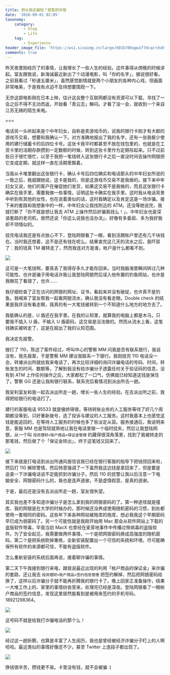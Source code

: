 ```yaml
---
title: 想从我这骗钱？报警抓你哦
date: '2016-09-01 02:05'
taxonomy:
    category:
        - blog
        - Life
    tag:
        - Experience
header_image_file: 'https://ws1.sinaimg.cn/large/801b780agw1f7dcqcrdv0j20m80dtdia.jpg'
comments: true
---
```


昨天夜里刚经历了的事情，让我增长了一些人生的经验。这件事得从傍晚的时候讲起。室友跟我说，新海诚最近新出了个动漫电影，叫「你的名字」，据说很好看。之前我看过「秒速五厘米」，虽然感觉剧情就是两个小朋友的各种内心戏，但画面非常唯美，于是我有点迫不及待想要围观一下。

无奈这部电影刚在日本上映，估计这会整个互联网都没有资源可以下载，寻找了一会之后不得不无功而返，开始看「青云志」解闷。才看了没一会，就收到一个来自江苏无锡的陌生来电。

===

电话另一头听起来是个中年妇女，自称是卖游戏币的，说我的银行卡刚才有大额的游戏币交易，想要和我确认一下。对方准确地报出了我的名字，还有一张我极少使用的建行储蓄卡的后四位卡号。这张卡我平时都甚至不放在钱包里的，也就是在工资卡里的活期存款攒到一定数额的时候，转到这张卡里作为定期存起来。只不过前些日子很忙很忙，以至于我把一笔钱转入这张银行卡之后一直没时间去操作网银把它变成定期，就这样一直在活期里飘着。

当我从卡堆里翻出这张银行卡，确认卡号后四位确实和电话那头的中年妇女所说的一致之后，我就跟她说，这卡是我的，但是这游戏币交易不是我做的。接下来中年妇女又说，他们的客户在催促她们发货，如果这交易不是我做的，而且这张银行卡确实在我手里，需要我做一些事情，证明这张卡确实在我手里。这时我从电话背景中听到有其他的女性，也在说着类似的话，这时我确定以及肯定这是一场诈骗。接下来的套路和我想象中的一样，中年妇女让我找附近的 ATM。还没等她说完，我就打断了「你不就是想让我去 ATM 上操作然后好骗我钱么！」，中年妇女也是深谙套路的老司机，居然还说「你这么说我也没办法」，好像有多委屈、多为我好我却不领情似的。

挂完电话我还是有点放心不下，登陆网银看了一眼，看到活期账户里还有几千块钱在。当时我还想着，这不是还有钱在呢么。结果查完这几天的流水之后，我吓尿了：我的钱真 TM 被转走了，然而我连对方是谁，帐户是什么都看不到。

![](https://ws1.sinaimg.cn/large/801b780agw1f7de7hn3zkj20wh06et9m.jpg)

这可是一大笔钱啊，要真丢了我得存多久才能存回来。当时我脑海里瞬间转过几种可能性，也许是骗子用电话诈我让我登陆网银然后误入他布置的钓鱼网站，也许是我眼花了看错了，也许……

我仔细检查了正在访问的网银的网址、证书，看起来并没有破绽，也许真不是钓鱼。我喊来了室友帮我一起看网银流水，确认我没有看走眼。Double check 的结果是我并没有看走眼，我真的有一大笔钱被转到一个不知道什么地方的地方去了。

我能确认的是，U 盾还在我手里。在我的认知里，就算我的电脑上都是木马，只要我不插入 U 盾，不输入 U 盾密码，这交易是没法做的。然而从流水上看，这笔钱确实被转走了，这是在超出了我的认知范围。

我决定先报警。

拨打了 110，陈述了案件经过，呼叫中心的警察 MM 问我是否有联系银行，我说没有，我先报案，于是警察 MM 建议我联系一下银行。我刚挂完 110 电话没一会，转塘派出所就给我来电话了，再次比较详细的询问诈骗电话的号码、时间，转账发生的时间、数额等，了解到我没有给诈骗分子透露任何关于验证码的信息，没有到 ATM 上作任何操作之后，大家都松了一口气，仿佛就已经知道这钱是保住了。警察 GG 还是让我和银行联系，联系完后看情况到派出所去一趟。

我安利室友和我一起去派出所走一趟，增长一些人生的经验。在去派出所之前，我得把给银行的电话打了。

建行的客服电话 95533 就是傲娇得很，等待转账业务的人工服务等待了好几个周期都没等到，只好重新拨号，选了投诉与建议的人工服务。这时我基本上也感觉这钱是能追回的，在等待人工服务的时候也多了些淡定从容。服务接通后，我说明来意，客服 MM 也是驾轻就熟地让我在电话里做一个临时挂失，然后让我登陆网银，从一个叫 `投资理财>账户商品>保证金管理` 的藏得很深角落里，找到了我被转走的那笔钱，然后做了个「保证金转出」，终于这笔钱又回来了。

![](https://ws1.sinaimg.cn/large/801b780agw1f7dffs54csj20fo0gb403.jpg)

接下来就是打电话到派出所通风报信说我已经在银行客服的指导下把钱捞回来啦，然后打 110 解除警情，然后特意强调了一下虽然我这边钱是拿回来了，但是要是追查一下诈骗电话说不定能抓到诈骗分子。然后 110 的民警让我以后注意一下电脑安全、网银密码什么的，我也是连声道谢，不是虚情假意，是真的道谢。

于是，最后还是没有去派出所走一趟，室友很失望。

其实我也差不多知道诈骗分子是怎么拿到我的网银密码的了。第一种途径就是撞库，我的网银是在大学的时候办的，那时候还没养成使用随机密码的习惯，到处都使用一套相同的密码。这些年下来各种网站被拖库的拖库，想必我我这个早期密码早已成为弱密码了。另一个可能性就是我刚开始用 Mac 那会从软件网站上下载的盗版软件带毒，毕竟当初 MacX 也曾经在麦芽地事件中传播过带病毒的盗版软件。为了安全起见，我需要做两件事情，一个是把网银密码换成高强度的随机密码，第二个是把系统砍掉重练，全新安装配置出一个可信的系统和环境，尽可能确保所有软件的来源都可信，不能有盗版软件。

怎么重新安装的系统后面再说，接着聊诈骗的事情。


第二天下午我接到银行来电，跟我说最近出现的利用「帐户商品的保证金」来诈骗的套路，还让我去 `投资理财>账户商品>签约信息管理` 把签约解掉，然后把网银密码给换了，这样以后诈骗分子就不能再折腾我的银行卡了。晚上回家正准备操作，结果一大堆工作上的、家里的事情纷沓至来，处理完已经是深夜。登陆网银看了一眼帐户商品的签约信息，发现这里居然能看到是被用来签约的手机号码，18921298364。

![](https://ws2.sinaimg.cn/large/801b780agw1f7dgjs0k52j20qo095q3m.jpg)

这号码不就是给我打诈骗电话的那个么！

![](https://ws2.sinaimg.cn/bmiddle/801b780agw1f7dgmw9ib8j20yi09a74z.jpg)

经过这一趟折腾，也算是丰富了人生阅历，我也是曾经被经济诈骗分子盯上的人啊哈哈。最近类似的事情好像还不少，甚至 Twitter 上连段子都出现了。

![](https://ws2.sinaimg.cn/large/801b780agw1f7dgs555jkj20ge040gm3.jpg)

挣钱很辛苦，攒钱更不易。卡里没有钱，就不会被骗 :)
